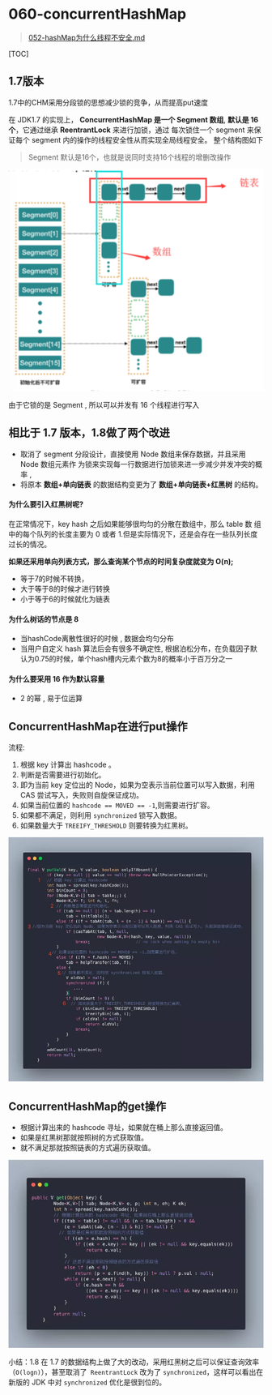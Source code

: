 # 060-concurrentHashMap

>  [052-hashMap为什么线程不安全.md](052-hashMap为什么线程不安全.md) 

[TOC]

## 1.7版本

1.7中的CHM采用分段锁的思想减少锁的竞争，从而提高put速度

在 JDK1.7 的实现上， **ConcurrentHashMap 是一个 Segment 数组**, **默认是 16 个**，它通过继承 **ReentrantLock** 来进行加锁，通过 每次锁住一个 segment 来保证每个 segment 内的操作的线程安全性从而实现全局线程安全。 整个结构图如下

> Segment 默认是16个，也就是说同时支持16个线程的增删改操作

![image-20200714170752107](../../../assets/image-20200714170752107.png)

由于它锁的是 Segment , 所以可以并发有 16 个线程进行写入

## 相比于 1.7 版本，1.8做了两个改进

- 取消了 segment 分段设计，直接使用 Node 数组来保存数据，并且采用 Node 数组元素作
   为锁来实现每一行数据进行加锁来进一步减少并发冲突的概率 , 
- 将原本 **数组+单向链表** 的数据结构变更为了 **数组+单向链表+红黑树** 的结构。

#### 为什么要引入红黑树呢?

在正常情况下，key hash 之后如果能够很均匀的分散在数组中，那么 table 数 组中的每个队列的长度主要为 0 或者 1.但是实际情况下，还是会存在一些队列长度过长的情况。

**如果还采用单向列表方式，那么查询某个节点的时间复杂度就变为 O(n);**  

- 等于7的时候不转换，
- 大于等于8的时候才进行转换
- 小于等于6的时候就化为链表

#### 为什么树话的节点是 8

- 当hashCode离散性很好的时候 , 数据会均匀分布
- 当用户自定义 hash 算法后会有很多不确定性, 根据泊松分布，在负载因子默认为0.75的时候，单个hash槽内元素个数为8的概率小于百万分之一

#### 为什么要采用 16 作为默认容量

- 2 的幂 , 易于位运算

## ConcurrentHashMap在进行put操作

流程:

1. 根据 key 计算出 hashcode 。
2. 判断是否需要进行初始化。
3. 即为当前 key 定位出的 Node，如果为空表示当前位置可以写入数据，利用 CAS 尝试写入，失败则自旋保证成功。
4. 如果当前位置的 `hashcode == MOVED == -1`,则需要进行扩容。
5. 如果都不满足，则利用 `synchronized` 锁写入数据。
6. 如果数量大于 `TREEIFY_THRESHOLD` 则要转换为红黑树。

![img](../../../assets/640-20200714205439152.jpeg)

## ConcurrentHashMap的get操作

- 根据计算出来的 hashcode 寻址，如果就在桶上那么直接返回值。
- 如果是红黑树那就按照树的方式获取值。
- 就不满足那就按照链表的方式遍历获取值。

![image-20200714212931384](../../../assets/image-20200714212931384.png)

小结：1.8 在 1.7 的数据结构上做了大的改动，采用红黑树之后可以保证查询效率（`O(logn)`），甚至取消了` ReentrantLock` 改为了 `synchronized`，这样可以看出在新版的 JDK 中对 `synchronized` 优化是很到位的。


